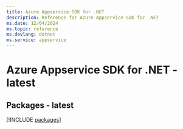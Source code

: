 ```yaml
---
title: Azure Appservice SDK for .NET
description: Reference for Azure Appservice SDK for .NET
ms.date: 12/04/2024
ms.topic: reference
ms.devlang: dotnet
ms.service: appservice
---
```

# Azure Appservice SDK for .NET - latest
## Packages - latest
[!INCLUDE [packages](appservice-index.md)]